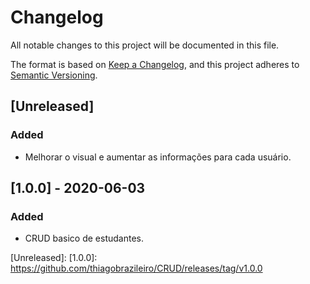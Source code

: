# Changelog
All notable changes to this project will be documented in this file.

The format is based on [Keep a Changelog](https://keepachangelog.com/en/1.0.0/),
and this project adheres to [Semantic Versioning](https://semver.org/spec/v2.0.0.html).

## [Unreleased]
### Added
- Melhorar o visual e aumentar as informações para cada usuário.

## [1.0.0] - 2020-06-03
### Added
- CRUD basico de estudantes.

[Unreleased]:
[1.0.0]: https://github.com/thiagobrazileiro/CRUD/releases/tag/v1.0.0